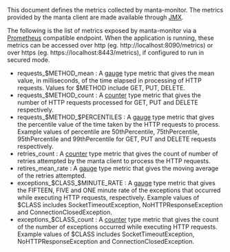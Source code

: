 This document defines the metrics collected by manta-monitor.
The metrics provided by the manta client are made available through [JMX](https://en.wikipedia.org/wiki/Java_Management_Extensions).

The following is the list of metrics exposed by manta-monitor via a [Prometheus](https://prometheus.io/) compatible endpoint.
When the application is running, these metrics can be accessed over http (eg. http://localhost:8090/metrics) or 
over https (eg. https://localhost:8443/metrics), if configured to run in secured mode.

* requests_$METHOD_mean : A [gauge](https://prometheus.io/docs/concepts/metric_types/#gauge) type metric that gives the
mean value, in milliseconds, of the time elapsed in processing of HTTP requests. Values for $METHOD include 
GET, PUT, DELETE.
* requests_$METHOD_count : A [counter](https://prometheus.io/docs/concepts/metric_types/#counter) type metric that gives
the number of HTTP requests processed for GET, PUT and DELETE respectively.
* requests_$METHOD_$PERCENTILES : A [gauge](https://prometheus.io/docs/concepts/metric_types/#gauge) type metric that 
gives the percentile value of the time taken by the HTTP requests to process. Example values of percentile are 50thPercentile, 
75thPercentile, 95thPercentile and 99thPercentile for GET, PUT and DELETE requests respectively.
* retries_count : A [counter](https://prometheus.io/docs/concepts/metric_types/#counter) type metric that gives the count
of number of retries attempted by the manta client to process the HTTP requests.
* retires_mean_rate : A [gauge](https://prometheus.io/docs/concepts/metric_types/#gauge) type metric that gives the moving
average of the retries attempted.
* exceptions_$CLASS_$MINUTE_RATE : A [gauge](https://prometheus.io/docs/concepts/metric_types/#gauge) type metric that 
gives the FIFTEEN, FIVE and ONE minute rate of the exceptions that occurred while executing HTTP requests, respectively.
Example values of $CLASS includes SocketTimeoutException, NoHTTPResponseException and ConnectionClosedException.
* exceptions_$CLASS_count :  A [counter](https://prometheus.io/docs/concepts/metric_types/#counter) type metric that
gives the count of the number of exceptions occurred while executing HTTP requests. Example values of $CLASS includes 
SocketTimeoutException, NoHTTPResponseException and ConnectionClosedException.